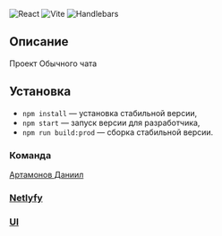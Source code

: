 ![React](https://img.shields.io/badge/React-20232A?style=for-the-badge&logo=react&logoColor=61DAFB)
![Vite](https://img.shields.io/badge/Vite-4B4B4B?style=for-the-badge&logo=vite&logoColor=646CFF)
![Handlebars](https://img.shields.io/badge/Handlebars.js-f0772b?style=for-the-badge&logo=handlebarsdotjs&logoColor=white)

## Описание

Проект Обычного чата

## Установка

- `npm install` — установка стабильной версии,
- `npm start` — запуск версии для разработчика,
- `npm run build:prod` — сборка стабильной версии.


### **Команда**

[Артамонов Даниил](https://github.com/shamemask)

### [**Netlyfy**](https://sprint-1--eclectic-empanada-c80e22.netlify.app/)

### [UI](/ui/README.md)